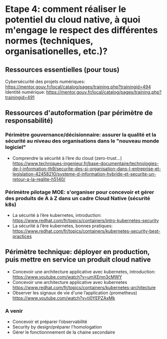 # Etape 4: comment réaliser le potentiel du cloud native, à quoi m'engage le respect des différentes normes (techniques, organisationelles, etc.)?

## Ressources essentielles (pour tous)
Cybersécurité des projets numériques: https://mentor.gouv.fr/local/catalog/pages/training.php?trainingid=494
Identité numérique: https://mentor.gouv.fr/local/catalog/pages/training.php?trainingid=491

## Ressources d'autoformation (par périmètre de responsabilité)

### Périmètre gouvernance/décisionnaire: assurer la qualité et la sécurité au niveau des organisations dans le "nouveau monde logiciel"
- Comprendre la sécurité à l’ère du cloud (zero-trust...) https://www.techniques-ingenieur.fr/base-documentaire/technologies-de-l-information-th9/securite-des-si-organisation-dans-l-entreprise-et-legislation-42458210/systeme-d-information-hybride-et-securite-un-retour-a-la-realite-h5140/ 

### Périmètre pilotage MOE: s'organiser pour concevoir et gérer des produits de A à Z dans un cadre Cloud Native (sécurité k8s)
- La sécurité à l’ère  kubernetes, introduction: https://www.redhat.com/fr/topics/containers/intro-kubernetes-security 
- La sécurité à l’ère  kubernetes, bonnes pratiques: https://www.redhat.com/fr/topics/containers/kubernetes-security-best-practices

## Périmètre technique: déployer en production, puis mettre en service un produit cloud native
- Concevoir une architecture applicative avec kubernetes, introduction: https://www.youtube.com/watch?v=umXEmn3cMWY
- Concevoir une architecture applicative avec kubernetes https://www.redhat.com/fr/topics/containers/kubernetes-architecture
- Observer les signaux de vie d'une l’application (prometheus) https://www.youtube.com/watch?v=ti0YEPZAxMk

### A venir
- Concevoir et préparer l’observabilité
- Security by design/préparer l'homologation
- Gérer le fonctionnnement de la chaine secondaire
